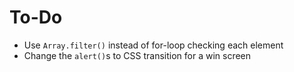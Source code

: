 # To-Do

* Use `Array.filter()` instead of for-loop checking each element
* Change the `alert()`s to CSS transition for a win screen